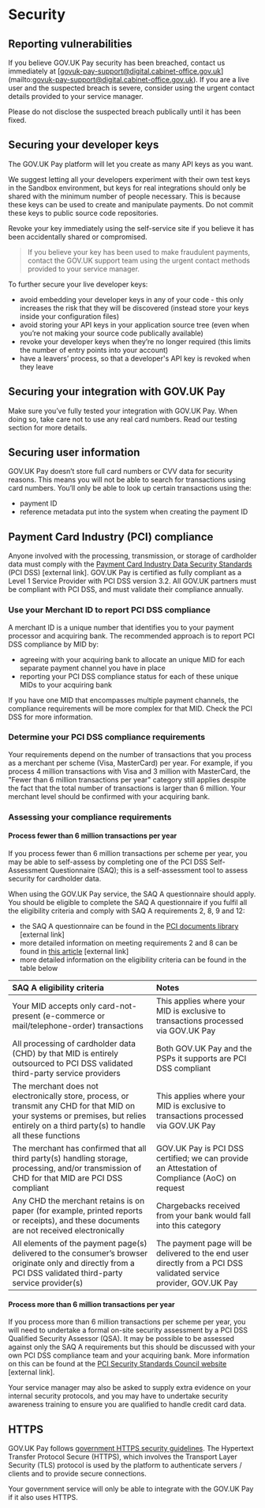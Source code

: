 # Security

## Reporting vulnerabilities

If you believe GOV.UK Pay security has been breached, contact us immediately at [govuk-pay-support@digital.cabinet-office.gov.uk] (mailto:govuk-pay-support@digital.cabinet-office.gov.uk). If you are a live user and the suspected breach is severe, consider using the urgent contact details provided to your service manager.

Please do not disclose the suspected breach publically until it has been fixed.

## Securing your developer keys

The GOV.UK Pay platform will let you create as many API keys as you want.

We suggest letting all your developers experiment with their own test keys in the Sandbox environment, but keys for real integrations should only be shared with the minimum number of people necessary. This is because these keys can be used to create and manipulate payments. Do not commit these keys to public source code repositories.

Revoke your key immediately using the self-service site if you believe it has been accidentally shared or compromised.

> If you believe your key has been used to make fraudulent payments, contact the GOV.UK support team using the urgent contact methods provided to your service manager.


To further secure your live developer keys:

 - avoid embedding your developer keys in any of your code - this only increases the risk that they will be discovered (instead store your keys inside your configuration files)
 - avoid storing your API keys in your application source tree (even when you’re not making your source code publically available)
 - revoke your developer keys when they’re no longer required (this limits the number of entry points into your account)
 - have a leavers’ process, so that a developer's API key is revoked when they leave

## Securing your integration with GOV.UK Pay

Make sure you’ve fully tested your integration with GOV.UK Pay. When doing so, take care not to use any real card numbers. Read our testing section for more details.

## Securing user information

GOV.UK Pay doesn’t store full card numbers or CVV data for security reasons. This means you will not be able to search for transactions using card numbers. You’ll only be able to look up certain transactions using the:

 - payment ID
 - reference metadata put into the system when creating the payment ID

## Payment Card Industry (PCI) compliance

Anyone involved with the processing, transmission, or storage of cardholder data must comply with the [Payment Card Industry Data Security Standards](https://www.pcisecuritystandards.org/) (PCI DSS) [external link]. GOV.UK Pay is certified as fully compliant as a Level 1 Service Provider with PCI DSS version 3.2. All GOV.UK partners must be compliant with PCI DSS, and must validate their compliance annually.

### Use your Merchant ID to report PCI DSS compliance

A merchant ID is a unique number that identifies you to your payment processor and acquiring bank. The recommended approach is to report PCI DSS compliance by MID by:

- agreeing with your acquiring bank to allocate an unique MID for each separate payment channel you have in place
- reporting your PCI DSS compliance status for each of these unique MIDs to your acquiring bank

If you have one MID that encompasses multiple payment channels, the compliance requirements will be more complex for that MID. Check the PCI DSS for more information.

### Determine your PCI DSS compliance requirements

Your requirements depend on the number of transactions that you process as a merchant per scheme (Visa, MasterCard) per year. For example, if you process 4 million transactions with Visa and 3 million with MasterCard, the "Fewer than 6 million transactions per year" category still applies despite the fact that the total number of transactions is larger than 6 million. Your merchant level should be confirmed with your acquiring bank.

### Assessing your compliance requirements

#### Process fewer than 6 million transactions per year

If you process fewer than 6 million transactions per scheme per year, you may be able to self-assess by completing one of the PCI DSS Self-Assessment Questionnaire (SAQ); this is a self-assessment tool to assess security for cardholder data.

When using the GOV.UK Pay service, the SAQ A questionnaire should apply. You should be eligible to complete the SAQ A questionnaire if you fulfil all the eligibility criteria and comply with SAQ A requirements 2, 8, 9 and 12:

- the SAQ A questionnaire can be found in the [PCI documents library](https://www.pcisecuritystandards.org/document_library) [external link]
- more detailed information on meeting requirements 2 and 8 can be found in [this article](https://pcissc.secure.force.com/faq/articles/Frequently_Asked_Question/How-do-PCI-DSS-Requirements-2-and-8-apply-to-SAQ-A-merchants) [external link]
- more detailed information on the eligibility criteria can be found in the table below

| SAQ A eligibility criteria | Notes |
| :---- | :---- |
| Your MID accepts only card-not-present (e-commerce or mail/telephone-order) transactions | This applies where your MID is exclusive to transactions processed via GOV.UK Pay |
| All processing of cardholder data (CHD) by that MID is entirely outsourced to PCI DSS validated third-party service providers |  Both GOV.UK Pay and the PSPs it supports are PCI DSS compliant|
| The merchant does not electronically store, process, or transmit any CHD for that MID on your systems or premises, but relies entirely on a third party(s) to handle all these functions | This applies where your MID is exclusive to transactions processed via GOV.UK Pay |
| The merchant has confirmed that all third party(s) handling storage, processing, and/or transmission of CHD for that MID are PCI DSS compliant | GOV.UK Pay is PCI DSS certified; we can provide an Attestation of Compliance (AoC) on request |
| Any CHD the merchant retains is on paper (for example, printed reports or receipts), and these documents are not received electronically | Chargebacks received from your bank would fall into this category |
| All elements of the payment page(s) delivered to the consumer’s browser originate only and directly from a PCI DSS validated third-party service provider(s) | The payment page will be delivered to the end user directly from a PCI DSS validated service provider, GOV.UK Pay |

#### Process more than 6 million transactions per year

If you process more than 6 million transactions per scheme per year, you will need to undertake a formal on-site security assessment by a PCI DSS Qualified Security Assessor (QSA). It may be possible to be assessed against only the SAQ A requirements but this should be discussed with your own PCI DSS compliance team and your acquiring bank. More information on this can be found at the [PCI Security Standards Council website](https://www.pcisecuritystandards.org) [external link].

Your service manager may also be asked to supply extra evidence on your internal security protocols, and you may have to undertake security awareness training to ensure you are qualified to handle credit card data.

## HTTPS

GOV.UK Pay follows [government HTTPS security guidelines](https://www.gov.uk/service-manual/domain-names/https.html). The Hypertext Transfer Protocol Secure (HTTPS), which involves the Transport Layer Security  (TLS) protocol is used by the platform to authenticate servers / clients and to provide secure connections.

Your government service will only be able to integrate with the GOV.UK Pay if it also uses HTTPS.
